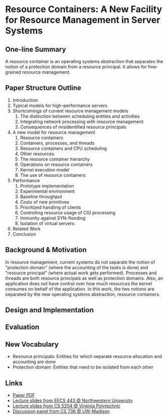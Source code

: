 # Resource Containers: A New Facility for Resource Management in Server Systems

## One-line Summary

A resource container is an operating systems abstraction that separates the notion of a protection domain from a resource principal. It allows for fine-grained resource management.

## Paper Structure Outline

1. Introduction
2. Typical models for high-performance servers
3. Shortcomings of current resource management models
   1. The distinction between scheduling entities and activities
   2. Integrating network processing with resource management
   3. Consequences of misidentified resource principals
4. A new model for resource management
   1. Resource containers
   2. Containers, processes, and threads
   3. Resource containers and CPU scheduling
   4. Other resources
   5. The resource container hierarchy
   6. Operations on resource containers
   7. Kernel execution model
   8. The use of resource containers
5. Performance
   1. Prototype implementation
   2. Experimental environment
   3. Baseline throughput
   4. Costs of new primitives
   5. Prioritized handling of clients
   6. Controlling resource usage of CGI processing
   7. Immunity against SYN-flooding
   8. Isolation of virtual servers
6. Related Work
7. Conclusion

## Background & Motivation

In resource management, current systems do not separate the notion of "protection domain" \(where the accounting of the tasks is done\) and "resource principal" \(where actual work gets performed\). Processes and threads are both resource principals as well as protection domains. Also, an application does not have control over how much resources the kernel consumes on behalf of the application. In this work, the two notions are separated by the new operating systems abstraction, resource containers.

## Design and Implementation

## Evaluation

## New Vocabulary

* Resource principals: Entities for which separate resource allocation and accounting are done
* Protection domain: Entities that need to be isolated from each other

## Links

* [Paper PDF](https://www.usenix.org/legacy/publications/library/proceedings/osdi99/full_papers/banga/banga.pdf)
* [Lecture slides from EECS 443 @ Northwestern University](https://users.cs.northwestern.edu/~fabianb/classes/eecs-443-w09/lectures/RContainers.pdf)
* [Lecture slides from CS 5204 @ Virginia Polytechnic](http://courses.cs.vt.edu/~cs5204/fall14-butt/lectures/ResourceContainers.pdf)
* [Discussion panel from CS 736 @ UW-Madison](http://pages.cs.wisc.edu/~swift/classes/cs736-fa12/blog/2012/10/resource_containers_a_new_faci.html)

